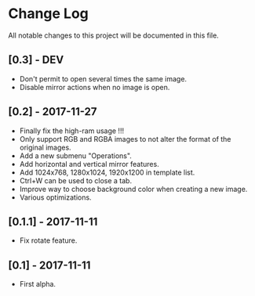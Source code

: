 # Change Log
All notable changes to this project will be documented in this file.

## [0.3] - DEV
- Don't permit to open several times the same image.
- Disable mirror actions when no image is open.

## [0.2] - 2017-11-27
- Finally fix the high-ram usage !!!
- Only support RGB and RGBA images to not alter the format of the original images.
- Add a new submenu "Operations".
- Add horizontal and vertical mirror features.
- Add 1024x768, 1280x1024, 1920x1200 in template list.
- Ctrl+W can be used to close a tab.
- Improve way to choose background color when creating a new image.
- Various optimizations.

## [0.1.1] - 2017-11-11
- Fix rotate feature.

## [0.1] - 2017-11-11
- First alpha.
